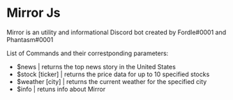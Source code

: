 # Mirror Js
Mirror is an utility and informational Discord bot created by Fordle#0001 and Phantasm#0001

List of Commands and their correstponding parameters:
 - $news | returns the top news story in the United States
 - $stock [ticker] | returns the price data for up to 10 specified stocks
 - $weather [city] | returns the current weather for the specified city
 - $info | retuns info about Mirror


 

